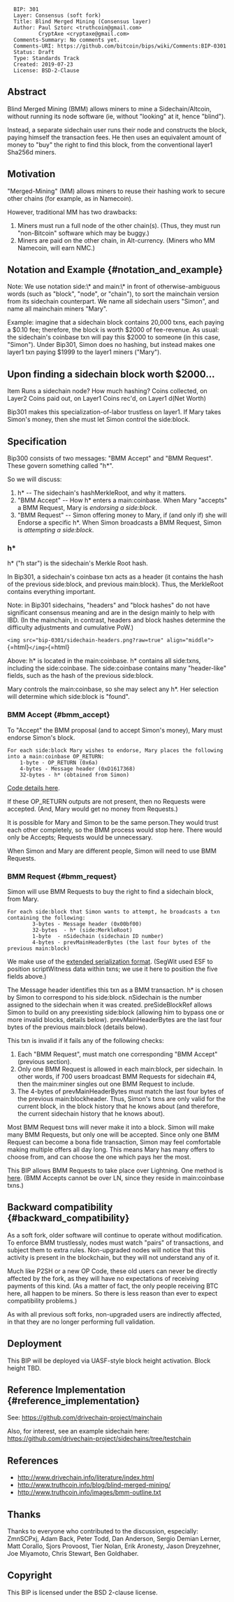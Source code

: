       BIP: 301
      Layer: Consensus (soft fork)
      Title: Blind Merged Mining (Consensus layer)
      Author: Paul Sztorc <truthcoin@gmail.com>
              CryptAxe <cryptaxe@gmail.com>
      Comments-Summary: No comments yet.
      Comments-URI: https://github.com/bitcoin/bips/wiki/Comments:BIP-0301
      Status: Draft
      Type: Standards Track
      Created: 2019-07-23
      License: BSD-2-Clause

## Abstract

Blind Merged Mining (BMM) allows miners to mine a Sidechain/Altcoin,
without running its node software (ie, without \"looking\" at it, hence
\"blind\").

Instead, a separate sidechain user runs their node and constructs the
block, paying himself the transaction fees. He then uses an equivalent
amount of money to \"buy\" the right to find this block, from the
conventional layer1 Sha256d miners.

## Motivation

\"Merged-Mining\" (MM) allows miners to reuse their hashing work to
secure other chains (for example, as in Namecoin).

However, traditional MM has two drawbacks:

1.  Miners must run a full node of the other chain(s). (Thus, they must
    run \"non-Bitcoin\" software which may be buggy.)
2.  Miners are paid on the other chain, in Alt-currency. (Miners who MM
    Namecoin, will earn NMC.)

## Notation and Example {#notation_and_example}

Note: We use notation side:\\\* and main:\\\* in front of
otherwise-ambiguous words (such as \"block\", \"node\", or \"chain\"),
to sort the mainchain version from its sidechain counterpart. We name
all sidechain users \"Simon\", and name all mainchain miners \"Mary\".

Example: imagine that a sidechain block contains 20,000 txns, each
paying a \$0.10 fee; therefore, the block is worth \$2000 of
fee-revenue. As usual: the sidechain\'s coinbase txn will pay this
\$2000 to someone (in this case, \"Simon\"). Under Bip301, Simon does no
hashing, but instead makes one layer1 txn paying \$1999 to the layer1
miners (\"Mary\").

  Upon finding a sidechain block worth \$2000\...
  -------------------------------------------------
  Item
  Runs a sidechain node?
  How much hashing?
  Coins collected, on Layer2
  Coins paid out, on Layer1
  Coins rec\'d, on Layer1
  d(Net Worth)

Bip301 makes this specialization-of-labor trustless on layer1. If Mary
takes Simon\'s money, then she must let Simon control the side:block.

## Specification

Bip300 consists of two messages: \"BMM Accept\" and \"BMM Request\".
These govern something called \"h\*\".

So we will discuss:

1.  h\* \-- The sidechain\'s hashMerkleRoot, and why it matters.
2.  \"BMM Accept\" \-- How h\* enters a main:coinbase. When Mary
    \"accepts\" a BMM Request, Mary is *endorsing a side:block*.
3.  \"BMM Request\" \-- Simon offering money to Mary, if (and only if)
    she will Endorse a specific h\*. When Simon broadcasts a BMM
    Request, Simon is *attempting a side:block*.

### h\*

h\* (\"h star\") is the sidechain\'s Merkle Root hash.

In Bip301, a sidechain\'s coinbase txn acts as a header (it contains the
hash of the previous side:block, and previous main:block). Thus, the
MerkleRoot contains everything important.

Note: in Bip301 sidechains, \"headers\" and \"block hashes\" do not have
significant consensus meaning and are in the design mainly to help with
IBD. (In the mainchain, in contrast, headers and block hashes determine
the difficulty adjustments and cumulative PoW.)

`<img src="bip-0301/sidechain-headers.png?raw=true" align="middle">`{=html}`</img>`{=html}

Above: h\* is located in the main:coinbase. h\* contains all side:txns,
including the side:coinbase. The side:coinbase contains many
\"header-like\" fields, such as the hash of the previous side:block.

Mary controls the main:coinbase, so she may select any h\*. Her
selection will determine which side:block is \"found\".

### BMM Accept {#bmm_accept}

To \"Accept\" the BMM proposal (and to accept Simon\'s money), Mary must
endorse Simon\'s block.

    For each side:block Mary wishes to endorse, Mary places the following into a main:coinbase OP_RETURN:
        1-byte - OP_RETURN (0x6a)
        4-bytes - Message header (0xD1617368)
        32-bytes - h* (obtained from Simon)

[Code details
here](https://github.com/drivechain-project/mainchain/blob/8901d469975752d799b6a7a61d4e00a9a124028f/src/validation.cpp#L3530-L3572).

If these OP_RETURN outputs are not present, then no Requests were
accepted. (And, Mary would get no money from Requests.)

It is possible for Mary and Simon to be the same person.They would trust
each other completely, so the BMM process would stop here. There would
only be Accepts; Requests would be unnecessary.

When Simon and Mary are different people, Simon will need to use BMM
Requests.

### BMM Request {#bmm_request}

Simon will use BMM Requests to buy the right to find a sidechain block,
from Mary.

    For each side:block that Simon wants to attempt, he broadcasts a txn containing the following:
            3-bytes - Message header (0x00bf00)
            32-bytes  - h* (side:MerkleRoot)
            1-byte  - nSidechain (sidechain ID number)
            4-bytes - prevMainHeaderBytes (the last four bytes of the previous main:block)

We make use of the [extended serialization
format](https://github.com/drivechain-project/mainchain/blob/8901d469975752d799b6a7a61d4e00a9a124028f/src/primitives/transaction.h#L224-L331).
(SegWit used ESF to position scriptWitness data within txns; we use it
here to position the five fields above.)

The Message header identifies this txn as a BMM transaction. h\* is
chosen by Simon to correspond to his side:block. nSidechain is the
number assigned to the sidechain when it was created. preSideBlockRef
allows Simon to build on any preexisting side:block (allowing him to
bypass one or more invalid blocks, details below). prevMainHeaderBytes
are the last four bytes of the previous main:block (details below).

This txn is invalid if it fails any of the following checks:

1.  Each \"BMM Request\", must match one corresponding \"BMM Accept\"
    (previous section).
2.  Only one BMM Request is allowed in each main:block, per sidechain.
    In other words, if 700 users broadcast BMM Requests for sidechain
    #4, then the main:miner singles out one BMM Request to include.
3.  The 4-bytes of prevMainHeaderBytes must match the last four bytes of
    the previous main:blockheader. Thus, Simon\'s txns are only valid
    for the current block, in the block history that he knows about (and
    therefore, the current sidechain history that he knows about).

Most BMM Request txns will never make it into a block. Simon will make
many BMM Requests, but only one will be accepted. Since only one BMM
Request can become a bona fide transaction, Simon may feel comfortable
making multiple offers all day long. This means Mary has many offers to
choose from, and can choose the one which pays her the most.

This BIP allows BMM Requests to take place over Lightning. One method is
[here](https://www.drivechain.info/media/bmm-note/bmm-lightning/). (BMM
Accepts cannot be over LN, since they reside in main:coinbase txns.)

## Backward compatibility {#backward_compatibility}

As a soft fork, older software will continue to operate without
modification. To enforce BMM trustlessly, nodes must watch \"pairs\" of
transactions, and subject them to extra rules. Non-upgraded nodes will
notice that this activity is present in the blockchain, but they will
not understand any of it.

Much like P2SH or a new OP Code, these old users can never be directly
affected by the fork, as they will have no expectations of receiving
payments of this kind. (As a matter of fact, the only people receiving
BTC here, all happen to be miners. So there is less reason than ever to
expect compatibility problems.)

As with all previous soft forks, non-upgraded users are indirectly
affected, in that they are no longer performing full validation.

## Deployment

This BIP will be deployed via UASF-style block height activation. Block
height TBD.

## Reference Implementation {#reference_implementation}

See: <https://github.com/drivechain-project/mainchain>

Also, for interest, see an example sidechain here:
<https://github.com/drivechain-project/sidechains/tree/testchain>

## References

-   <http://www.drivechain.info/literature/index.html>
-   <http://www.truthcoin.info/blog/blind-merged-mining/>
-   <http://www.truthcoin.info/images/bmm-outline.txt>

## Thanks

Thanks to everyone who contributed to the discussion, especially:
ZmnSCPxj, Adam Back, Peter Todd, Dan Anderson, Sergio Demian Lerner,
Matt Corallo, Sjors Provoost, Tier Nolan, Erik Aronesty, Jason
Dreyzehner, Joe Miyamoto, Chris Stewart, Ben Goldhaber.

## Copyright

This BIP is licensed under the BSD 2-clause license.
